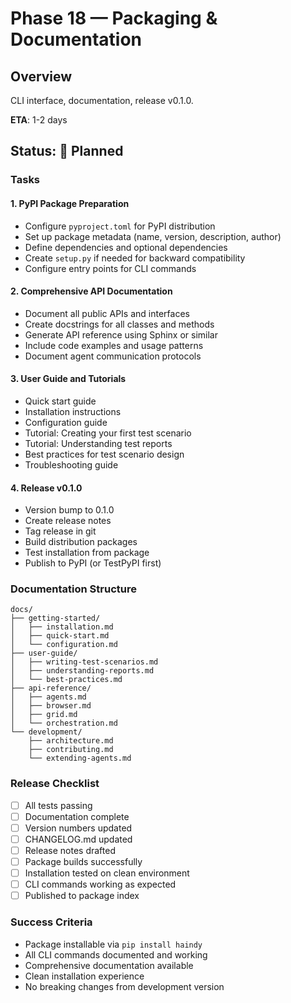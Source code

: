 # Phase 18 — Packaging & Documentation

## Overview
CLI interface, documentation, release v0.1.0.

**ETA**: 1-2 days

## Status: 📅 Planned

### Tasks

#### 1. PyPI Package Preparation
- Configure `pyproject.toml` for PyPI distribution
- Set up package metadata (name, version, description, author)
- Define dependencies and optional dependencies
- Create `setup.py` if needed for backward compatibility
- Configure entry points for CLI commands

#### 2. Comprehensive API Documentation
- Document all public APIs and interfaces
- Create docstrings for all classes and methods
- Generate API reference using Sphinx or similar
- Include code examples and usage patterns
- Document agent communication protocols

#### 3. User Guide and Tutorials
- Quick start guide
- Installation instructions
- Configuration guide
- Tutorial: Creating your first test scenario
- Tutorial: Understanding test reports
- Best practices for test scenario design
- Troubleshooting guide

#### 4. Release v0.1.0
- Version bump to 0.1.0
- Create release notes
- Tag release in git
- Build distribution packages
- Test installation from package
- Publish to PyPI (or TestPyPI first)

### Documentation Structure
```
docs/
├── getting-started/
│   ├── installation.md
│   ├── quick-start.md
│   └── configuration.md
├── user-guide/
│   ├── writing-test-scenarios.md
│   ├── understanding-reports.md
│   └── best-practices.md
├── api-reference/
│   ├── agents.md
│   ├── browser.md
│   ├── grid.md
│   └── orchestration.md
└── development/
    ├── architecture.md
    ├── contributing.md
    └── extending-agents.md
```

### Release Checklist
- [ ] All tests passing
- [ ] Documentation complete
- [ ] Version numbers updated
- [ ] CHANGELOG.md updated
- [ ] Release notes drafted
- [ ] Package builds successfully
- [ ] Installation tested on clean environment
- [ ] CLI commands working as expected
- [ ] Published to package index

### Success Criteria
- Package installable via `pip install haindy`
- All CLI commands documented and working
- Comprehensive documentation available
- Clean installation experience
- No breaking changes from development version